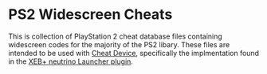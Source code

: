 # PS2 Widescreen Cheats
This is collection of PlayStation 2 cheat database files containing widescreen codes for the majority of the PS2 libary.
These files are intended to be used with [Cheat Device](https://israpps.github.io/CheatDevicePS2/), specifically the implmentation found in the [XEB+ neutrino Launcher plugin](https://github.com/sync-on-luma/xebplus-neutrino-loader-plugin).
